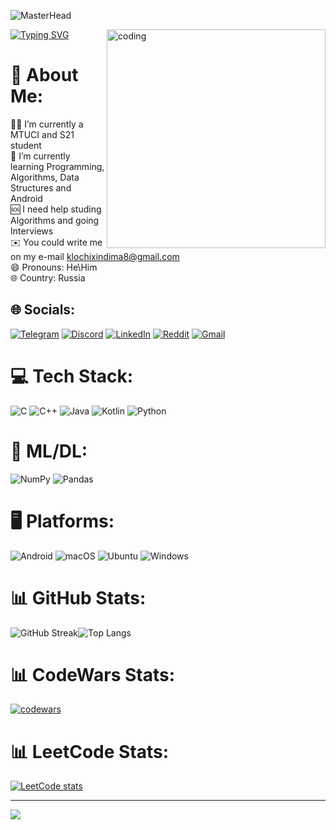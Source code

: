 ![MasterHead](https://cdna.artstation.com/p/assets/images/images/028/102/058/original/pixel-jeff-matrix-s.gif?1593487263)

<a href="https://git.io/typing-svg"><img src="https://readme-typing-svg.herokuapp.com?font=Fira+Code&weight=900&pause=1000&vCenter=true&width=506&lines=HI%2C+I'm+Dmitriy+and+I'm+an+Android+developer" alt="Typing SVG" /></a>
<img height="350" align="right" alt="coding" src="https://lh4.googleusercontent.com/cUc7YlG4DC9ALgyi-4jXjDKzl0RoGuqOmqsPDuZOK-CsFtSLosxRui9Cb-3XcgDIPXQ=w2400">


# 💫 About Me:
👨‍🎓 I’m currently a MTUCI and S21 student <br>
🌱 I’m currently learning Programming, Algorithms, Data Structures and Android<br>
🆘 I need help studing Algorithms and going Interviews <br>
✉️ You could write me on my e-mail klochixindima8@gmail.com<br>
😄 Pronouns: He\Him<br>
🌐 Country: Russia<br>



## 🌐 Socials:
[![Telegram](https://img.shields.io/badge/Telegram-2CA5E0?logo=telegram&logoColor=white)](https://t.me/klodmit)
[![Discord](https://img.shields.io/badge/Discord-%237289DA.svg?logo=discord&logoColor=white)](https://discord.gg/XABfNJvr86) 
[![LinkedIn](https://img.shields.io/badge/LinkedIn-%230077B5.svg?logo=linkedin&logoColor=white)]()
[![Reddit](https://img.shields.io/badge/Reddit-%23FF4500.svg?logo=Reddit&logoColor=white)](https://www.reddit.com/user/LORDDMITRIY)
[![Gmail](https://img.shields.io/badge/Gmail-D14836?logo=gmail&logoColor=white)](klochixindima8@gmail.com)


 



# 💻 Tech Stack:
![C](https://img.shields.io/badge/c-%2300599C.svg?style=for-the-badge&logo=c&logoColor=white)
![C++](https://img.shields.io/badge/c++-%2300599C.svg?style=for-the-badge&logo=c%2B%2B&logoColor=white)
![Java](https://img.shields.io/badge/java-%23ED8B00.svg?style=for-the-badge&logo=openjdk&logoColor=white)
![Kotlin](https://img.shields.io/badge/kotlin-%237F52FF.svg?style=for-the-badge&logo=kotlin&logoColor=white)
![Python](https://img.shields.io/badge/python-3670A0?style=for-the-badge&logo=python&logoColor=ffdd54)

# 🔬 ML/DL:
![NumPy](https://img.shields.io/badge/numpy-%23013243.svg?style=for-the-badge&logo=numpy&logoColor=white)
![Pandas](https://img.shields.io/badge/pandas-%23150458.svg?style=for-the-badge&logo=pandas&logoColor=white)

# 🖥️ Platforms:
![Android](https://img.shields.io/badge/Android-3DDC84?style=for-the-badge&logo=android&logoColor=white)
![macOS](https://img.shields.io/badge/mac%20os-000000?style=for-the-badge&logo=macos&logoColor=F0F0F0)
![Ubuntu](https://img.shields.io/badge/Ubuntu-E95420?style=for-the-badge&logo=ubuntu&logoColor=white)
![Windows](https://img.shields.io/badge/Windows-0078D6?style=for-the-badge&logo=windows&logoColor=white)

# 📊 GitHub Stats:
![GitHub Streak](https://streak-stats.demolab.com?user=LORDDIMAS4IK&theme=dark&date_format=j%20M%5B%20Y%5D)![Top Langs](https://github-readme-stats.vercel.app/api/top-langs/?username=LORDDIMAS4IK&theme=dark&layout=donut)

# 📊 CodeWars Stats:
 [![codewars](https://www.codewars.com/users/LORDDIMAS4IK/badges/large)](https://www.codewars.com/users/LORDDIMAS4IK)
 
# 📊 LeetCode Stats:
 [![LeetCode stats](https://leetcode-stats-six.vercel.app/api?username=Dimas4ik&theme=dark)](https://leetcode.com/Dimas4ik/)



---
[![](https://visitcount.itsvg.in/api?id=LORDDIMAS4IK&icon=4&color=3)](https://visitcount.itsvg.in)

<a href="https://github.com/DevLordship"></a>

